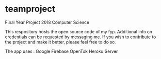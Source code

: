 # teamproject
Final Year Project 2018
Computer Science

This respository hosts the open source code of my fyp. Additional info on credentials can be requested by messaging me.
If you wish to contribute to the project and make it better, please feel free to do so.

The app uses :
  Google Firebase
  OpenTok
  Heroku Server
  
